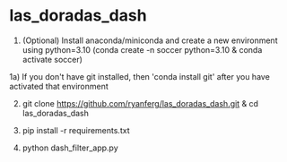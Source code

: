 # las_doradas_dash

1) (Optional) Install anaconda/miniconda and create a new environment using python=3.10 (conda create -n soccer python=3.10 & conda activate soccer)

1a) If you don't have git installed, then 'conda install git' after you have activated that environment

2) git clone https://github.com/ryanferg/las_doradas_dash.git & cd las_doradas_dash

3) pip install -r requirements.txt

4) python dash_filter_app.py